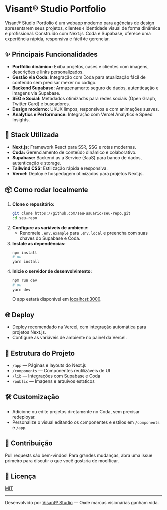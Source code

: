 # Visant® Studio Portfolio

Visant® Studio Portfolio é um webapp moderno para agências de design apresentarem seus projetos, clientes e identidade visual de forma dinâmica e profissional. Construído com Next.js, Coda e Supabase, oferece uma experiência rápida, responsiva e fácil de gerenciar.

## ✨ Principais Funcionalidades

- **Portfólio dinâmico:** Exiba projetos, cases e clientes com imagens, descrições e links personalizados.
- **Gestão via Coda:** Integração com Coda para atualização fácil de conteúdo sem precisar mexer no código.
- **Backend Supabase:** Armazenamento seguro de dados, autenticação e imagens via Supabase.
- **SEO e Social:** Metadados otimizados para redes sociais (Open Graph, Twitter Card) e buscadores.
- **Design moderno:** UI/UX limpos, responsivos e com animações suaves.
- **Analytics e Performance:** Integração com Vercel Analytics e Speed Insights.

## 🚀 Stack Utilizada

- **Next.js:** Framework React para SSR, SSG e rotas modernas.
- **Coda:** Gerenciamento de conteúdo dinâmico e colaborativo.
- **Supabase:** Backend as a Service (BaaS) para banco de dados, autenticação e storage.
- **Tailwind CSS:** Estilização rápida e responsiva.
- **Vercel:** Deploy e hospedagem otimizados para projetos Next.js.

## 📦 Como rodar localmente

1. **Clone o repositório:**
   ```bash
   git clone https://github.com/seu-usuario/seu-repo.git
   cd seu-repo
   ```
2. **Configure as variáveis de ambiente:**
   - Renomeie `.env.example` para `.env.local` e preencha com suas chaves do Supabase e Coda.
3. **Instale as dependências:**
   ```bash
   npm install
   # ou
   yarn install
   ```
4. **Inicie o servidor de desenvolvimento:**
   ```bash
   npm run dev
   # ou
   yarn dev
   ```
   O app estará disponível em [localhost:3000](http://localhost:3000/).

## 🌐 Deploy

- Deploy recomendado na [Vercel](https://vercel.com/), com integração automática para projetos Next.js.
- Configure as variáveis de ambiente no painel da Vercel.

## 📁 Estrutura do Projeto

- `/app` — Páginas e layouts do Next.js
- `/components` — Componentes reutilizáveis de UI
- `/lib` — Integrações com Supabase e Coda
- `/public` — Imagens e arquivos estáticos

## 🛠️ Customização

- Adicione ou edite projetos diretamente no Coda, sem precisar redeployar.
- Personalize o visual editando os componentes e estilos em `/components` e `/app`.

## 🤝 Contribuição

Pull requests são bem-vindos! Para grandes mudanças, abra uma issue primeiro para discutir o que você gostaria de modificar.

## 📄 Licença

[MIT](LICENSE)

---

Desenvolvido por [Visant® Studio](https://www.visant.co/) — Onde marcas visionárias ganham vida.
